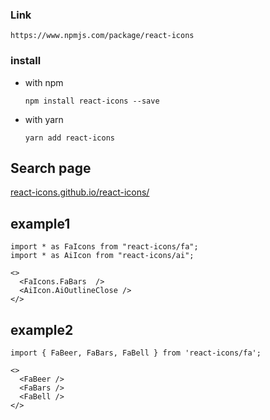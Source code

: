 ### Link

`https://www.npmjs.com/package/react-icons`

### install

- with npm

  `npm install react-icons --save`

- with yarn

  `yarn add react-icons`

## Search page

[react-icons.github.io/react-icons/](https://react-icons.github.io/react-icons/)

## example1

    import * as FaIcons from "react-icons/fa";
    import * as AiIcon from "react-icons/ai";

    <>
      <FaIcons.FaBars  />
      <AiIcon.AiOutlineClose />
    </>

## example2

    import { FaBeer, FaBars, FaBell } from 'react-icons/fa';

    <>
      <FaBeer />
      <FaBars />
      <FaBell />
    </>
